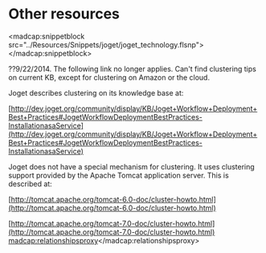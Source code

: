 # Other resources

<madcap:snippetblock src="../Resources/Snippets/joget/joget_technology.flsnp"></madcap:snippetblock>

??9/22/2014. The following link no longer applies. Can't find clustering tips on current KB, except for clustering on Amazon or the cloud.

Joget describes clustering on its knowledge base at:

[http://dev.joget.org/community/display/KB/Joget+Workflow+Deployment+Best+Practices#JogetWorkflowDeploymentBestPractices-InstallationasaService](http://dev.joget.org/community/display/KB/Joget+Workflow+Deployment+Best+Practices#JogetWorkflowDeploymentBestPractices-InstallationasaService)

Joget does not have a special mechanism for clustering. It uses clustering support provided by the Apache Tomcat application server. This is described at:

[http://tomcat.apache.org/tomcat-6.0-doc/cluster-howto.html](http://tomcat.apache.org/tomcat-6.0-doc/cluster-howto.html)<![CDATA[ ]]>

[http://tomcat.apache.org/tomcat-7.0-doc/cluster-howto.html](http://tomcat.apache.org/tomcat-7.0-doc/cluster-howto.html)<![CDATA[ ]]>
<madcap:relationshipsproxy></madcap:relationshipsproxy>